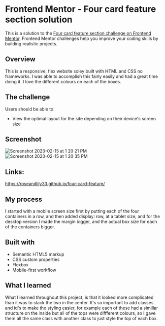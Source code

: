 # Frontend Mentor - Four card feature section solution

This is a solution to the [Four card feature section challenge on Frontend Mentor](https://www.frontendmentor.io/challenges/four-card-feature-section-weK1eFYK). Frontend Mentor challenges help you improve your coding skills by building realistic projects. 

## Overview
This is a responsive, flex website soley built with HTML and CSS no frameworks. I was able to accomplish this fairly easily and had a great time doing it. I love the different colours on each of the boxes. 

## The challenge

Users should be able to:

- View the optimal layout for the site depending on their device's screen size

## Screenshot

![Screenshot 2023-02-15 at 1 20 21 PM](https://user-images.githubusercontent.com/109821108/219106483-c052b6e2-a549-46cf-95a1-a4d92e845438.png)
![Screenshot 2023-02-15 at 1 20 35 PM](https://user-images.githubusercontent.com/109821108/219106486-a7ff2769-48b6-4bdb-b2af-32f29c2bffe3.png)

## Links:
https://roseandlily33.github.io/four-card-feature/

## My process
I started with a mobile screen size first by putting each of the four containers in a row, and then added display: row, at a tablet size, and for the desktop version I made the margin bigger, and the actual box size for each of the containers bigger. 

## Built with

- Semantic HTML5 markup
- CSS custom properties
- Flexbox
- Mobile-first workflow

## What I learned

What I learned throughout this project, is that it looked more complicated than it was to stack the two in the center. It's so important to add classes and id's to make the styling easier, for example each of these had a simillar structure on the inside but all of the tops were diffferent colours, so I gave them all the same class with another class to just style the top of each box. 


